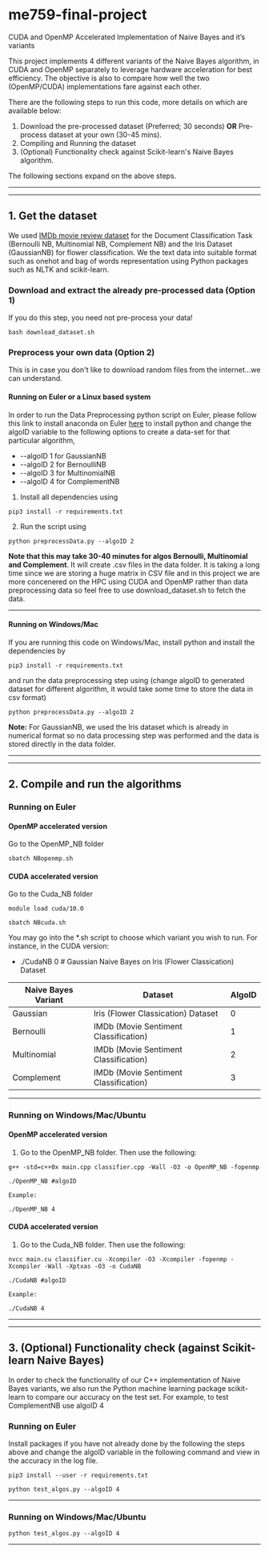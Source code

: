 # me759-final-project
CUDA and OpenMP Accelerated Implementation of Naive Bayes and it’s variants

This project implements 4 different variants of the Naive Bayes algorithm, in CUDA and OpenMP separately to leverage hardware acceleration for best efficiency. The objective is also to compare how well the two (OpenMP/CUDA) implementations fare against each other.

There are the following steps to run this code, more details on which are available below:
1. Download the pre-processed dataset (Preferred; 30 seconds) **OR** Pre-process dataset at your own (30-45 mins).
2. Compiling and Running the dataset
3. (Optional) Functionality check against Scikit-learn's Naive Bayes algorithm.

The following sections expand on the above steps.

---
---

## 1. Get the dataset
We used [IMDb movie review dataset](https://www.kaggle.com/lakshmi25npathi/imdb-dataset-of-50k-movie-reviews) for the Document Classification Task (Bernoulli NB, Multinomial NB, Complement NB) and the Iris Dataset (GaussianNB) for flower classification. We the text data into suitable format such as onehot and bag of words representation using Python packages such as NLTK and scikit-learn.

### Download and extract the already pre-processed data (Option 1)
If you do this step, you need not pre-process your data!
```
bash download_dataset.sh
```

### Preprocess your own data (Option 2)
This is in case you don't like to download random files from the internet...we can understand.

#### Running on Euler or a Linux based system
In order to run the Data Preprocessing python script on Euler, please follow this link to install anaconda on Euler [here](https://wacc.wisc.edu/resources/docs/thirdparty.html) to install python and change the algoID variable to the following options to create a data-set for that particular algorithm,

* --algoID 1 for GaussianNB <br>
* --algoID 2 for BernoulliNB <br>
* --algoID 3 for MultinomialNB <br>
* --algoID 4 for ComplementNB <br>

1. Install all dependencies using <br>
```
pip3 install -r requirements.txt
```

2. Run the script using <br>
```
python preprocessData.py --algoID 2
```
**Note that this may take 30-40 minutes for algos Bernoulli, Multinomial and Complement**. It will create .csv files in the data folder. It is taking a long time since we are storing a huge matrix in CSV file and in this project we are more concenered on the HPC using CUDA and OpenMP rather than data preprocessing data so feel free to use download_dataset.sh to fetch the data. 

---
#### Running on Windows/Mac
If you are running this code on Windows/Mac, install python and install the dependencies by
<br>
```
pip3 install -r requirements.txt
```
and run the data preprocessing step using (change algoID to generated dataset for different algorithm, it would take some time to store the data in csv format) <br>
```
python preprocessData.py --algoID 2
```

**Note:** For GaussianNB, we used the Iris dataset which is already in numerical format so no data processing step was performed and the data is stored directly in the data folder. <br>

---
---

## 2. Compile and run the algorithms

### Running on Euler
#### OpenMP accelerated version
Go to the OpenMP\_NB folder <br>
```
sbatch NBopenmp.sh
```

#### CUDA accelerated version
Go to the Cuda\_NB folder <br>
```
module load cuda/10.0

sbatch NBcuda.sh
```

You may go into the \*.sh script to choose which variant you wish to run. For instance, in the CUDA version: <br>
* ./CudaNB 0 # Gaussian Naive Bayes on Iris (Flower Classication) Dataset


| Naive Bayes Variant | Dataset                               | AlgoID |
|---------------------|---------------------------------------|--------|
| Gaussian            | Iris (Flower Classication) Dataset    | 0      |
| Bernoulli           | IMDb (Movie Sentiment Classification) | 1      |
| Multinomial         | IMDb (Movie Sentiment Classification) | 2      |
| Complement          | IMDb (Movie Sentiment Classification) | 3      |

---
### Running on Windows/Mac/Ubuntu
#### OpenMP accelerated version
1. Go to the OpenMP\_NB folder. Then use the following: <br>

```
g++ -std=c++0x main.cpp classifier.cpp -Wall -O3 -o OpenMP_NB -fopenmp

./OpenMP_NB #algoID

Example: 

./OpenMP_NB 4 
```

#### CUDA accelerated version
1. Go to the Cuda\_NB folder. Then use the following: <br>

```
nvcc main.cu classifier.cu -Xcompiler -O3 -Xcompiler -fopenmp -Xcompiler -Wall -Xptxas -O3 -o CudaNB

./CudaNB #algoID

Example: 

./CudaNB 4 

```

---
---


## 3. (Optional) Functionality check (against Scikit-learn Naive Bayes)
In order to check the functionality of our C++ implementation of Naive Bayes variants, we also run the Python machine learning package scikit-learn to compare our accuracy on the test set. For example, to test ComplementNB use algoID 4 <br>

### Running on Euler
Install packages if you have not already done by the following the steps above and change the algoID variable in the following command and view in the accuracy in the log file.

```
pip3 install --user -r requirements.txt

python test_algos.py --algoID 4 
```

---
### Running on Windows/Mac/Ubuntu
```
python test_algos.py --algoID 4
```
---
